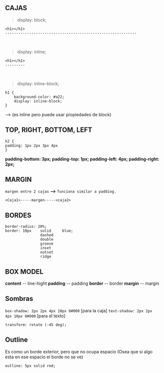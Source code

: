 
##  CAJAS

> display: block;

    <h1></h1>
    ------------------------------------------------------------
<br>

> display: inline;

    <h1></h1>
    ---------
<br>

> display: inline-block;

    h1 {
        background-color: #a22;
    	display: inline-block; 
    }

--> (es inline pero puede usar propiedades de block)
  

## TOP, RIGHT, BOTTOM, LEFT

    h2 { 
    padding: 1px 2px 3px 4px
    }

**padding-bottom: 3px;
padding-top: 1px;
padding-left: 4px;
padding-right: 2px;**

## MARGIN
`margen entre 2 cajas` **-->** `funciona similar a padding.`

    
    <Caja1>-----margen-----<caja2>

  

## BORDES

    border-radius: 20%;
    border: 10px    solid     blue;
				    dashed
				    double
				    groove
				    inset
				    outset
				    ridge

  
  

##  BOX MODEL

**content** -- line-hight
**padding** -- padding
**border** -- border
**margin** -- margin

## Sombras

  

`box-shadow: 2px 2px 4px 10px 0#000` [para la caja]
`text-shadow: 2px 2px 4px 10px 0#000` [para el texto]

    transform: rotate (-45 deg);

##  Outline

Es como un borde exterior, pero que no ocupa espacio (Osea que si algo esta en ese espacio el borde no se ve)

    outline: 5px solid red;
